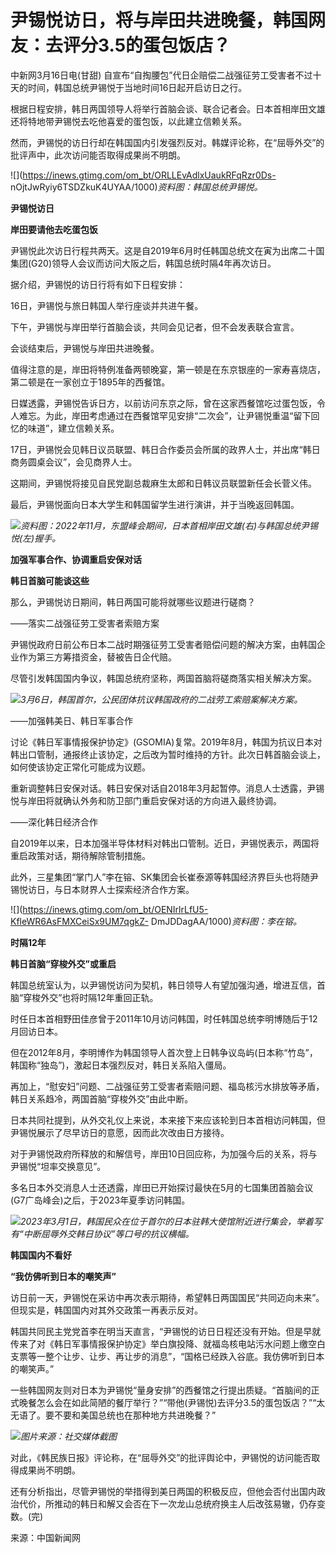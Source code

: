 # 尹锡悦访日，将与岸田共进晚餐，韩国网友：去评分3.5的蛋包饭店？

中新网3月16日电(甘甜) 自宣布“自掏腰包”代日企赔偿二战强征劳工受害者不过十天的时间，韩国总统尹锡悦于当地时间16日起开启访日之行。

根据日程安排，韩日两国领导人将举行首脑会谈、联合记者会。日本首相岸田文雄还将特地带尹锡悦去吃他喜爱的蛋包饭，以此建立信赖关系。

然而，尹锡悦的访日行却在韩国国内引发强烈反对。韩媒评论称，在“屈辱外交”的批评声中，此次访问能否取得成果尚不明朗。

![](https://inews.gtimg.com/om_bt/ORLLEvAdlxUaukRFqRzr0Ds-
nOjtJwRyiy6TSDZkuK4UYAA/1000)_资料图：韩国总统尹锡悦。_

**尹锡悦访日**

**岸田要请他去吃蛋包饭**

尹锡悦此次访日行程共两天。这是自2019年6月时任韩国总统文在寅为出席二十国集团(G20)领导人会议而访问大阪之后，韩国总统时隔4年再次访日。

据介绍，尹锡悦的访日行将有如下日程安排：

16日，尹锡悦与旅日韩国人举行座谈并共进午餐。

下午，尹锡悦与岸田举行首脑会谈，共同会见记者，但不会发表联合宣言。

会谈结束后，尹锡悦与岸田共进晚餐。

值得注意的是，岸田将特例准备两顿晚宴，第一顿是在东京银座的一家寿喜烧店，第二顿是在一家创立于1895年的西餐馆。

日媒透露，尹锡悦告诉日方，以前访问东京之际，曾在这家西餐馆吃过蛋包饭，令人难忘。为此，岸田考虑通过在西餐馆罕见安排“二次会”，让尹锡悦重温“留下回忆的味道”，建立信赖关系。

17日，尹锡悦会见韩日议员联盟、韩日合作委员会所属的政界人士，并出席“韩日商务圆桌会议”，会见商界人士。

这期间，尹锡悦将接见自民党副总裁麻生太郎和日韩议员联盟新任会长菅义伟。

最后，尹锡悦面向日本大学生和韩国留学生进行演讲，并于当晚返回韩国。

![](https://inews.gtimg.com/om_bt/Ov7uqkPQWTlzvT_INL7Ci12acSW8kCDeFwqtEiJkD3LRYAA/1000)_资料图：2022年11月，东盟峰会期间，日本首相岸田文雄(右)与韩国总统尹锡悦(左)握手。_

**加强军事合作、协调重启安保对话**

**韩日首脑可能谈这些**

那么，尹锡悦访日期间，韩日两国可能将就哪些议题进行磋商？

——落实二战强征劳工受害者索赔方案

尹锡悦政府日前公布日本二战时期强征劳工受害者赔偿问题的解决方案，由韩国企业作为第三方筹措资金，替被告日企代赔。

尽管引发韩国国内争议，韩国总统府坚称，两国首脑将磋商落实相关解决方案。

![](https://inews.gtimg.com/om_bt/OGRqDF6U0svNSkDEVGB8oOnFP7Wj0RiK9n-LBODPqJMgUAA/1000)_3月6日，韩国首尔，公民团体抗议韩国政府的二战劳工索赔案解决方案。_

——加强韩美日、韩日军事合作

讨论《韩日军事情报保护协定》(GSOMIA)复常。2019年8月，韩国为抗议日本对韩出口管制，通报终止该协定，之后改为暂时维持的方针。此次日韩首脑会谈上，如何使该协定正常化可能成为议题。

重新调整韩日安保对话。韩日安保对话自2018年3月起暂停。消息人士透露，尹锡悦与岸田将就确认外务和防卫部门重启安保对话的方向进入最终协调。

——深化韩日经济合作

自2019年以来，日本加强半导体材料对韩出口管制。近日，尹锡悦表示，两国将重启政策对话，期待解除管制措施。

此外，三星集团“掌门人”李在镕、SK集团会长崔泰源等韩国经济界巨头也将随尹锡悦访日，与日本财界人士探索经济合作方案。

![](https://inews.gtimg.com/om_bt/OENIrlrLfU5-KfleWR6AsFMXCeiSx9UM7qgkZ-
DmJDDagAA/1000)_资料图：李在镕。_

**时隔12年**

**韩日首脑“穿梭外交”或重启**

韩国总统室认为，以尹锡悦访问为契机，韩日领导人有望加强沟通，增进互信，首脑“穿梭外交”也将时隔12年重回正轨。

时任日本首相野田佳彦曾于2011年10月访问韩国，时任韩国总统李明博随后于12月回访日本。

但在2012年8月，李明博作为韩国领导人首次登上日韩争议岛屿(日本称“竹岛”，韩国称“独岛”)，激起日本强烈反对，韩日关系陷入僵局。

再加上，“慰安妇”问题、二战强征劳工受害者索赔问题、福岛核污水排放等矛盾，韩日关系趋冷，两国首脑“穿梭外交”由此中断。

日本共同社提到，从外交礼仪上来说，本来接下来应该轮到日本首相访问韩国，但尹锡悦展示了尽早访日的意愿，因而此次改由日方接待。

对于尹锡悦政府所释放的和解信号，岸田10日回应称，为加强今后的关系，将与尹锡悦“坦率交换意见”。

多名日本外交消息人士还透露，岸田已开始探讨最快在5月的七国集团首脑会议(G7广岛峰会)之后，于2023年夏季访问韩国。

![](https://inews.gtimg.com/om_bt/OvClD4Z0IHD9hg3KY_N6LBpicUXOr46PfcFxTYeZR_zlcAA/1000)_2023年3月1日，韩国民众在位于首尔的日本驻韩大使馆附近进行集会，举着写有“中断屈辱外交韩日协议”等口号的抗议横幅。_

**韩国国内不看好**

**“我仿佛听到日本的嘲笑声”**

访日前一天，尹锡悦在采访中再次表示期待，希望韩日两国国民“共同迈向未来”。但现实是，韩国国内对其外交政策一再表示反对。

韩国共同民主党党首李在明当天直言，“尹锡悦的访日日程还没有开始。但是早就传来了对《韩日军事情报保护协定》举白旗投降、就福岛核电站污水问题上缴空白支票等一整个让步、让步、再让步的消息”，“国格已经跌入谷底。我仿佛听到日本的嘲笑声。”

一些韩国网友则对日本为尹锡悦“量身安排”的西餐馆之行提出质疑。“首脑间的正式晚餐怎么会在如此简陋的餐厅举行？”“带他(尹锡悦)去评分3.5的蛋包饭店？”“太无语了。要不要和美国总统也在那种地方共进晚餐？”

![](https://inews.gtimg.com/om_bt/OE3AWtXOLEN2nP020RJ4TrA72U_5ilVagAF69AjpF58YUAA/1000)_图片来源：社交媒体截图_

对此，《韩民族日报》评论称，在“屈辱外交”的批评舆论中，尹锡悦的访问能否取得成果尚不明朗。

还有分析指出，尽管尹锡悦的举措得到美日两国的积极反应，但他会否付出国内政治代价，所推动的韩日和解又会否在下一次龙山总统府换主人后改弦易辙，仍存变数。(完)

来源：中国新闻网

